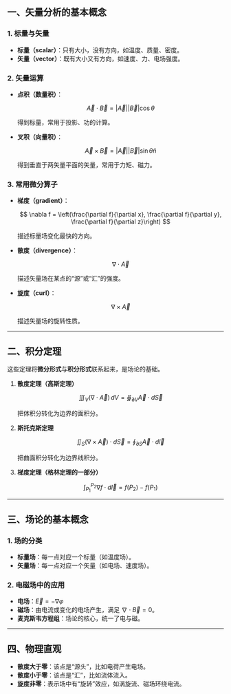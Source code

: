 
## 一、矢量分析的基本概念

### 1. 标量与矢量

* **标量（scalar）**：只有大小，没有方向，如温度、质量、密度。
* **矢量（vector）**：既有大小又有方向，如速度、力、电场强度。

### 2. 矢量运算

* **点积（数量积）**：

  $$
  \vec{A}\cdot \vec{B} = |\vec{A}||\vec{B}|\cos\theta
  $$

  得到标量，常用于投影、功的计算。

* **叉积（向量积）**：

  $$
  \vec{A}\times \vec{B} = |\vec{A}||\vec{B}|\sin\theta \hat{n}
  $$

  得到垂直于两矢量平面的矢量，常用于力矩、磁力。

### 3. 常用微分算子

* **梯度（gradient）**：

  $$
  \nabla f = \left(\frac{\partial f}{\partial x}, \frac{\partial f}{\partial y}, \frac{\partial f}{\partial z}\right)
  $$

  描述标量场变化最快的方向。

* **散度（divergence）**：

  $$
  \nabla \cdot \vec{A}
  $$

  描述矢量场在某点的“源”或“汇”的强度。

* **旋度（curl）**：

  $$
  \nabla \times \vec{A}
  $$

  描述矢量场的旋转性质。

---

## 二、积分定理

这些定理将**微分形式**与**积分形式**联系起来，是场论的基础。

1. **散度定理（高斯定理）**

   $$
   \iiint_V (\nabla \cdot \vec{A}) \, dV = \oiint_{\partial V} \vec{A}\cdot d\vec{S}
   $$

   把体积分转化为边界的面积分。

2. **斯托克斯定理**

   $$
   \iint_S (\nabla \times \vec{A}) \cdot d\vec{S} = \oint_{\partial S} \vec{A}\cdot d\vec{l}
   $$

   把曲面积分转化为边界线积分。

3. **梯度定理（格林定理的一部分）**

   $$
   \int_{P_1}^{P_2} \nabla f \cdot d\vec{l} = f(P_2) - f(P_1)
   $$

---

## 三、场论的基本概念

### 1. 场的分类

* **标量场**：每一点对应一个标量（如温度场）。
* **矢量场**：每一点对应一个矢量（如电场、速度场）。

### 2. 电磁场中的应用

* **电场**：$\vec{E} = -\nabla \varphi$
* **磁场**：由电流或变化的电场产生，满足 $\nabla \cdot \vec{B} = 0$。
* **麦克斯韦方程组**：场论的核心，统一了电与磁。

---

## 四、物理直观

* **散度大于零**：该点是“源头”，比如电荷产生电场。
* **散度小于零**：该点是“汇”，比如流体流入。
* **旋度非零**：表示场中有“旋转”效应，如涡旋流、磁场环绕电流。

